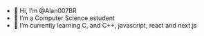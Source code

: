 - 👋 Hi, I’m @Alan007BR
- 👀 I’m a Computer Science estudent
- 🌱 I’m currently learning C, and C++, javascript, react and next.js

<!---
Alan007BR/Alan007BR is a ✨ special ✨ repository because its `README.md` (this file) appears on your GitHub profile.
You can click the Preview link to take a look at your changes.
--->
